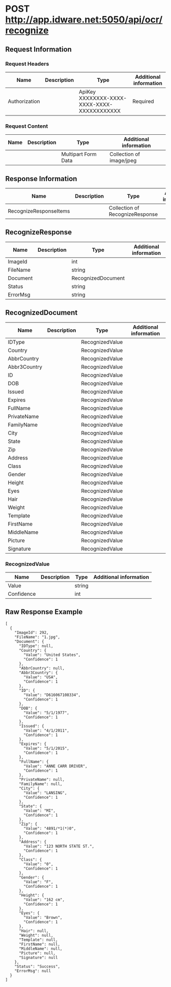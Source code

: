 # POST http://app.idware.net:5050/api/ocr/recognize
## Request Information

### Request Headers
|Name|Description|Type|Additional information|
|-----|-------|-----|-----------|
|Authorization||ApiKey XXXXXXXX-XXXX-XXXX-XXXX-XXXXXXXXXXXX|Required|


### Request Content
|Name|Description|Type|Additional information|
|-----|-------|-----|-----------|
|||Multipart Form Data|Collection of image/jpeg|

## Response Information
|Name|Description|Type|Additional information|
|-----|-------|-----|-----------|
|RecognizeResponseItems||Collection of RecognizeResponse||

## RecognizeResponse
|Name|Description|Type|Additional information|
|-----|-------|-----|-----------|
|ImageId||int||
|FileName||string|
|Document||RecognizedDocument||
|Status||string||
|ErrorMsg||string|

## RecognizedDocument
|Name|Description|Type|Additional information|
|-----|-------|-----|-----------|
|IDType||RecognizedValue||
|Country||RecognizedValue||
|AbbrCountry||RecognizedValue||
|Abbr3Country||RecognizedValue||
|ID||RecognizedValue||
|DOB||RecognizedValue||
|Issued||RecognizedValue||
|Expires||RecognizedValue||
|FullName||RecognizedValue||
|PrivateName||RecognizedValue||
|FamilyName||RecognizedValue||
|City||RecognizedValue||
|State||RecognizedValue||
|Zip||RecognizedValue||
|Address||RecognizedValue||
|Class||RecognizedValue||
|Gender||RecognizedValue||
|Height||RecognizedValue||
|Eyes||RecognizedValue||
|Hair||RecognizedValue||
|Weight||RecognizedValue||
|Template||RecognizedValue||
|FirstName||RecognizedValue||
|MiddleName||RecognizedValue||
|Picture||RecognizedValue||
|Signature||RecognizedValue||

### RecognizedValue
|Name|Description|Type|Additional information|
|-----|-------|-----|-----------|
|Value||string||
|Confidence||int||

## Raw Response Example
```
[
  {
    "ImageId": 292,
    "FileName": "1.jpg",
    "Document": {
      "IDType": null,
      "Country": {
        "Value": "United States",
        "Confidence": 1
      },
      "AbbrCountry": null,
      "Abbr3Country": {
        "Value": "USA",
        "Confidence": 1
      },
      "ID": {
        "Value": "D616067108334",
        "Confidence": 1
      },
      "DOB": {
        "Value": "5/1/1977",
        "Confidence": 1
      },
      "Issued": {
        "Value": "4/1/2011",
        "Confidence": 1
      },
      "Expires": {
        "Value": "5/1/2015",
        "Confidence": 1
      },
      "FullName": {
        "Value": "ANNE CARR DRIVER",
        "Confidence": 1
      },
      "PrivateName": null,
      "FamilyName": null,
      "City": {
        "Value": "LANSING",
        "Confidence": 1
      },
      "State": {
        "Value": "MI",
        "Confidence": 1
      },
      "Zip": {
        "Value": "4891/*1(*)0",
        "Confidence": 1
      },
      "Address": {
        "Value": "123 NORTH STATE ST.",
        "Confidence": 1
      },
      "Class": {
        "Value": "0",
        "Confidence": 1
      },
      "Gender": {
        "Value": "F",
        "Confidence": 1
      },
      "Height": {
        "Value": "162 cm",
        "Confidence": 1
      },
      "Eyes": {
        "Value": "Brown",
        "Confidence": 1
      },
      "Hair": null,
      "Weight": null,
      "Template": null,
      "FirstName": null,
      "MiddleName": null,
      "Picture": null,
      "Signature": null
    },
    "Status": "Success",
    "ErrorMsg": null
  }
]
```
